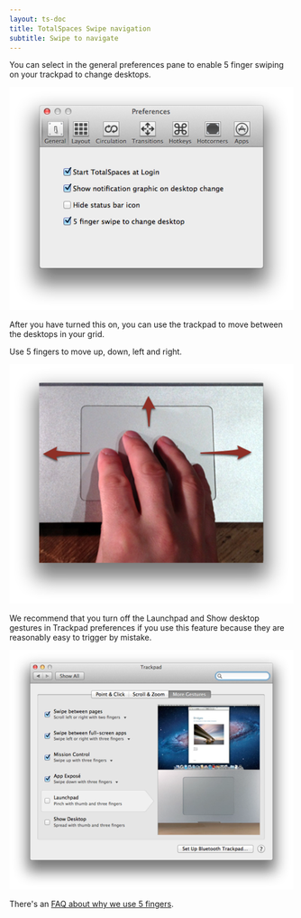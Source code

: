```yaml
---
layout: ts-doc
title: TotalSpaces Swipe navigation
subtitle: Swipe to navigate
---
```


You can select in the general preferences pane to enable 5 finger swiping on your trackpad to change desktops.

<img src="/images/general-preferences.png">

After you have turned this on, you can use the trackpad to move between the desktops in your grid.

Use 5 fingers to move up, down, left and right.

<img src="/images/swipe-fingers.png">

We recommend that you turn off the Launchpad and Show desktop gestures in Trackpad preferences if you use this feature because they are reasonably easy to trigger by mistake.

<img src="/images/trackpad-preferences.png">

There's an <a href="/faq">FAQ about why we use 5 fingers</a>.